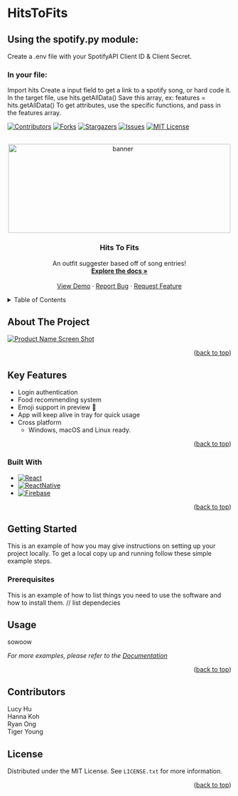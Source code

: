 # HitsToFits


## Using the spotify.py module: 
Create a .env file with your SpotifyAPI Client ID & Client Secret. 

### In your file:
Import hits
Create a input field to get a link to a spotify song, or hard code it. 
In the target file, use hits.getAllData(<spotify link>)
Save this array, ex: features = hits.getAllData(<url>)
To get attributes, use the specific functions, and pass in the features array.


[comment]: <> (readme template taken from https://github.com/othneildrew/Best-README-Template/blob/master/README.md)

<!-- PROJECT SHIELDS -->
<!--
*** I'm using markdown "reference style" links for readability.
*** Reference links are enclosed in brackets [ ] instead of parentheses ( ).
*** See the bottom of this document for the declaration of the reference variables
*** for contributors-url, forks-url, etc. This is an optional, concise syntax you may use.
*** https://www.markdownguide.org/basic-syntax/#reference-style-links
-->
[![Contributors][contributors-shield]][contributors-url]
[![Forks][forks-shield]][forks-url]
[![Stargazers][stars-shield]][stars-url]
[![Issues][issues-shield]][issues-url]
[![MIT License][license-shield]][license-url]

<!-- PROJECT LOGO -->
<br />
<div align="center">
  <a href="https://www.google.com/url?sa=i&url=https%3A%2F%2Ferobb221.fandom.com%2Fwiki%2FLoltyler1&psig=AOvVaw2J0r9vZ0QdJCRmMbFSTb27&ust=1677476122399000&source=images&cd=vfe&ved=0CA8QjRxqFwoTCID6hNW7sv0CFQAAAAAdAAAAABAD">
    <img src="" alt="banner" width="500" height="200">
  </a>

<h3 align="center">Hits To Fits</h3>

  <p align="center">
    An outfit suggester based off of song entries!
    <br />
    <a href="https://github.com/hannacodes/HitsToFits"><strong>Explore the docs »</strong></a>
    <br />
    <br />
    <a href="https://github.com/hannacodes/HitsToFits">View Demo</a>
    ·
    <a href="https://github.com/hannacodes/HitsToFits/issues">Report Bug</a>
    ·
    <a href="https://github.com/hannacodes/HitsToFits/issues">Request Feature</a>
  </p>
</div>



<!-- TABLE OF CONTENTS -->
<details>
  <summary>Table of Contents</summary>
  <ol>
    <li>
      <a href="#about-the-project">About The Project</a>
      <ul>
        <li><a href="#built-with">Built With</a></li>
      </ul>
    </li>
    <li>
      <a href="#getting-started">Getting Started</a>
      <ul>
        <li><a href="#prerequisites">Prerequisites</a></li>
      </ul>
    </li>
    <li><a href="#usage">Usage</a></li>
    <li><a href="#license">License</a></li>
  </ol>
</details>


<!-- ABOUT THE PROJECT -->
## About The Project

[![Product Name Screen Shot][product-screenshot]](https://example.com)

<p align="right">(<a href="#readme-top">back to top</a>)</p>

## Key Features
* Login authentication
* Food recommending system
* Emoji support in preview :tada:
* App will keep alive in tray for quick usage
* Cross platform
  - Windows, macOS and Linux ready.
  
<p align="right">(<a href="#readme-top">back to top</a>)</p>


### Built With

* [![React][React.js]][React-url]
* [![ReactNative][ReactNative.js]][ReactNative-url]
* [![Firebase][Firebase.com]][Firebase-url]

<p align="right">(<a href="#readme-top">back to top</a>)</p>


<!-- GETTING STARTED -->
## Getting Started

This is an example of how you may give instructions on setting up your project locally.
To get a local copy up and running follow these simple example steps.

### Prerequisites

This is an example of how to list things you need to use the software and how to install them.
// list dependecies


<!-- USAGE EXAMPLES -->
## Usage

sowoow

_For more examples, please refer to the [Documentation](https://example.com)_

<p align="right">(<a href="#readme-top">back to top</a>)</p>

<!-- CONTRIBUTORS -->
## Contributors
Lucy Hu  
Hanna Koh  
Ryan Ong  
Tiger Young  

<!-- LICENSE -->
## License

Distributed under the MIT License. See `LICENSE.txt` for more information.

<p align="right">(<a href="#readme-top">back to top</a>)</p>


<!-- MARKDOWN LINKS & IMAGES -->
<!-- https://www.markdownguide.org/basic-syntax/#reference-style-links -->
[contributors-shield]: https://img.shields.io/github/contributors/hannacodes/HitsToFits.svg?style=for-the-badge
[contributors-url]: https://github.com/hannacodes/HitsToFits/graphs/contributors
[forks-shield]: https://img.shields.io/github/forks/hannacodes/HitsToFits.svg?style=for-the-badge
[forks-url]: https://github.com/hannacodes/HitsToFits/network/members
[stars-shield]: https://img.shields.io/github/stars/hannacodes/HitsToFits.svg?style=for-the-badge
[stars-url]: https://github.com/hannacodes/HitsToFits/stargazers
[issues-shield]: https://img.shields.io/github/issues/hannacodes/HitsToFits.svg?style=for-the-badge
[issues-url]: https://github.com/hannacodes/HitsToFits/issues
[license-shield]: https://img.shields.io/github/license/hannacodes/HitsToFits.svg?style=for-the-badge
[license-url]:https://github.com/hannacodes/HitsToFits/blob/master/LICENSE.txt

[product-screenshot]: images/screenshot.png

[React.js]: https://img.shields.io/badge/React-20232A?style=for-the-badge&logo=react&logoColor=61DAFB
[React-url]: https://reactjs.org/

[ReactNative.js]: https://img.shields.io/badge/ReactNative-10746D?style=for-the-badge&logo=react&logoColor=61DAFB
[ReactNative-url]: https://reactnative.dev/

[Firebase.com]:  https://img.shields.io/badge/Firebase-6F653D?style=for-the-badge&logo=firebase&logoColor=FFCA28
[Firebase-url]: https://firebase.google.com/
